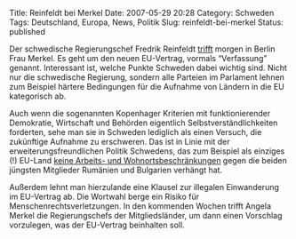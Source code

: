 Title: Reinfeldt bei Merkel
Date: 2007-05-29 20:28
Category: Schweden
Tags: Deutschland, Europa, News, Politik
Slug: reinfeldt-bei-merkel
Status: published

Der schwedische Regierungschef Fredrik Reinfeldt
[trifft](http://www.sr.se/cgi-bin/ekot/artikel.asp?Artikel=1395254)
morgen in Berlin Frau Merkel. Es geht um den neuen EU-Vertrag, vormals
“Verfassung” genannt. Interessant ist, welche Punkte Schweden dabei
wichtig sind. Nicht nur die schwedische Regierung, sondern alle Parteien
im Parlament lehnen zum Beispiel härtere Bedingungen für die Aufnahme
von Ländern in die EU kategorisch ab.

Auch wenn die sogenannten Kopenhager Kriterien mit funktionierender
Demokratie, Wirtschaft und Behörden eigentlich Selbstverständlichkeiten
forderten, sehe man sie in Schweden lediglich als einen Versuch, die
zukünftige Aufnahme zu erschweren. Das ist in Linie mit der
erweiterungsfreundlichen Politik Schwedens, das zum Beispiel als
einziges (!) EU-Land [keine Arbeits- und
Wohnortsbeschränkungen](http://www.fiket.de/2006/10/26/schwedischer-alleingang/)
gegen die beiden jüngsten Mitglieder Rumänien und Bulgarien verhängt
hat.

Außerdem lehnt man hierzulande eine Klausel zur illegalen Einwanderung
im EU-Vertrag ab. Die Wortwahl berge ein Risiko für
Menschenrechtsverletzungen. In den kommenden Wochen trifft Angela Merkel
die Regierungschefs der Mitgliedsländer, um dann einen Vorschlag
vorzulegen, was der EU-Vertrag beinhalten soll.

